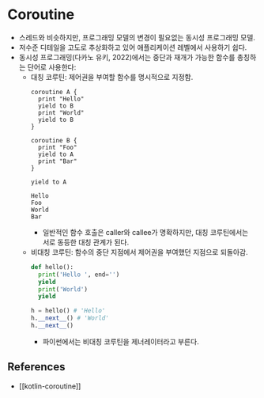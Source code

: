 # Coroutine

* 스레드와 비슷하지만, 프로그래밍 모델의 변경이 필요없는 동시성 프로그래밍 모델.
* 저수준 디테일을 고도로 추상화하고 있어 애플리케이션 레벨에서 사용하기 쉽다.
* 동시성 프로그래밍(다카노 유키, 2022)에서는 중단과 재개가 가능한 함수를 총칭하는 단어로 사용한다:
  * 대칭 코루틴: 제어권을 부여할 함수를 명시적으로 지정함.
    ```
    coroutine A {
      print "Hello"
      yield to B
      print "World"
      yield to B
    }

    coroutine B {
      print "Foo"
      yield to A
      print "Bar"
    }

    yield to A
    ```
    ```
    Hello
    Foo
    World
    Bar
    ```
    * 일반적인 함수 호출은 caller와 callee가 명확하지만, 대칭 코루틴에서는 서로 동등한 대칭 관계가 된다.
  * 비대칭 코루틴: 함수의 중단 지점에서 제어권을 부여했던 지점으로 되돌아감.
    ```python
    def hello():
      print('Hello ', end='')
      yield
      print('World')
      yield

    h = hello() # 'Hello'
    h.__next__() # 'World'
    h.__next__()
    ```
    * 파이썬에서는 비대칭 코루틴을 제너레이터라고 부른다.

## References

* [[kotlin-coroutine]]
